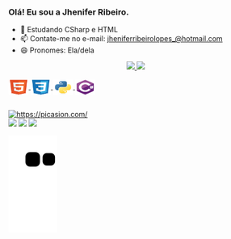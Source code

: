 ### Olá! Eu sou a Jhenifer Ribeiro.

- 🌱 Estudando CSharp e HTML
- 📫 Contate-me no e-mail: jheniferribeirolopes_@hotmail.com
- 😄 Pronomes: Ela/dela

<div align="center">
<a href="https://github.com/JheniferRibeiro">
<img height="150em" src="https://github-readme-stats.vercel.app/api?username=JheniferRibeiro&show_icons=true&theme=midnight-purple&include_all_commits=true&count_private=true"/> 
<img height="150em" src="https://github-readme-stats.vercel.app/api/top-langs/?username=JheniferRibeiro&layout=compact&langs_count=7&theme=midnight-purple"/>
</div>

<div style="display: inline_block"><br>
  <img align="center" alt="Jhenifer-HTML" height="30" width="40" src="https://raw.githubusercontent.com/devicons/devicon/master/icons/html5/html5-original.svg">
  <img align="center" alt="Jhenifer-CSS" height="30" width="40" src="https://raw.githubusercontent.com/devicons/devicon/master/icons/css3/css3-original.svg">
  <img align="center" alt="Jhenifer-Python" height="30" width="40" src="https://raw.githubusercontent.com/devicons/devicon/master/icons/python/python-original.svg">
  <img align="center" alt="Jhenifer-Csharp" height="30" width="40" src="https://raw.githubusercontent.com/devicons/devicon/master/icons/csharp/csharp-original.svg">
</div>

##

</div>
<a href="https://picasion.com/"><img src="https://i.picasion.com/pic92/33822d939be13282869ff4fa787d7cd7.gif" width="125" height="125" border="0" alt="https://picasion.com/" /></a><br />
</div>
<a href="https://www.instagram.com/jhenifer_foxy/" target="_blank"><img src="https://img.shields.io/badge/-Instagram-%23E4405F?style=for-the-badge&logo=instagram&logoColor=white" target="_blank"></a>
<a href = "mailto:jheniferribeiro751@gmail.com"><img src="https://img.shields.io/badge/-Gmail-%23333?style=for-the-badge&logo=gmail&logoColor=white" target="_blank"></a>
<a href="https://www.linkedin.com/in/jhenifer-ribeiro-lopes-5763951a7/" target="_blank"><img src="https://img.shields.io/badge/-LinkedIn-%230077B5?style=for-the-badge&logo=linkedin&logoColor=white" target="_blank"></a>  

![Snake animation](https://github.com/JheniferRibeiro/JheniferRibeiro/blob/output/github-contribution-grid-snake.svg)
